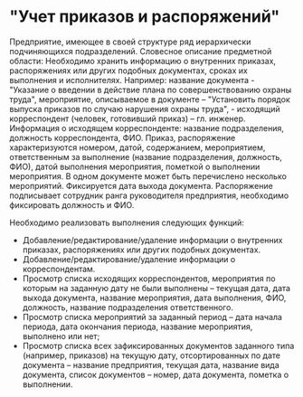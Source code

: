 # "Учет приказов и распоряжений"

Предприятие, имеющее в своей структуре ряд иерархически подчиняющихся подразделений. 
Словесное описание предметной области: Необходимо хранить информацию о внутренних приказах, распоряжениях или других подобных документах, сроках их выполнения и исполнителях. Например: название документа - "Указание о введении в действие плана по совершенствованию охраны труда", мероприятие, описываемое в документе – "Установить порядок выпуска приказов по случаю нарушения охраны труда", - исходящий корреспондент (человек, готовивший приказ) – гл. инженер.
Информация о исходящем корреспонденте: название подразделения, должность корреспондента, ФИО. Приказ, распоряжение характеризуются номером, датой, содержанием, мероприятием, ответственным за выполнение (название подразделения, должность, ФИО), датой выполнения мероприятия, пометкой о выполнении мероприятия. В одном документе может быть перечислено несколько мероприятий. Фиксируется дата выхода документа. Распоряжение подписывает сотрудник ранга руководителя предприятия, необходимо фиксировать должность и ФИО.

Необходимо реализовать выполнения следующих функций:
-	Добавление/редактирование/удаление информации о внутренних приказах, распоряжениях или других подобных документах.
-	Добавление/редактирование/удаление информации о корреспондентам.
-	Просмотр списка исходящих корреспондентов, мероприятия по которым на заданную дату не были выполнены – текущая дата, дата выхода документа, название мероприятия, дата выполнения, ФИО, должность, название подразделения ответственного.
-	Просмотр списка мероприятий за заданный период – дата начала периода, дата окончания периода, название мероприятия, выполнено или нет;
-	Просмотр списка всех зафиксированных документов заданного типа (например, приказов) на текущую дату, отсортированных по дате документа – название предприятия, текущая дата, название вида документа, список документов – номер, дата документа, пометка о выполнении.

 
